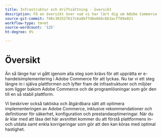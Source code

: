 ```yaml
---
title: Infrastruktur och driftsättning - översikt
description: Få en översikt över vad vi har lärt dig om Adobe Commerce Solution hittills.
source-git-commit: 748c302527617c6a9bf7d6e666c6b3acff89e021
workflow-type: tm+mt
source-wordcount: '125'
ht-degree: 0%

---
```



# Översikt

Än så länge har vi gått igenom alla steg som krävs för att upprätta er e-handelsimplementering i Adobe Commerce för att lyckas. Nu tar vi ett steg längre in i själva plattformen och lyfter fram de infrastrukturer och miljöer som ligger bakom Adobe Commerce och de programlösningar som gör den till en så stabil plattform.

Vi beskriver också taktiska och åtgärdbara sätt att optimera implementeringen av Adobe Commerce, inklusive rekommendationer och definitioner för säkerhet, konfiguration och prestandaoptimeringar. När du är klar med att läsa det här avsnittet kommer du att förstå plattformens in- och utdata samt enkla korrigeringar som gör att den kan köras med optimal hastighet.
